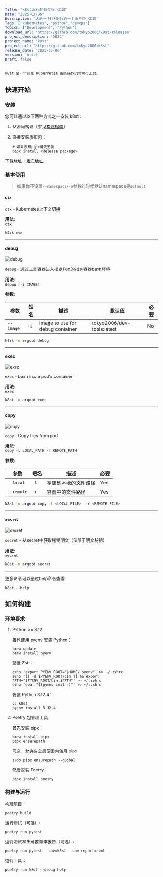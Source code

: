 ```yaml
---
Title: "k8st:k8s的命令行小工具"
Date: "2025-03-06"
Description: "这是一个针对k8s的一个命令行小工具"
Tags: ["kubernetes", "python","devops"]
Topics: ["Development", "Python"]
download_url: "https://github.com/tokyo2006/k8st/releases"
project_description: "DESC"
project_name: "k8st"
project_url: "https://github.com/tokyo2006/k8st"
release_date: "2025-03-06"
version: "0.0.9"
Draft: false
---
```


    k8st 是一个简化 Kubernetes 服务操作的命令行工具。
<!--more-->
## 快速开始

### 安装

您可以通过以下两种方式之一安装 k8st：

1. 从源码构建（参见[构建指南](#如何构建)）
2. 直接安装发布包：

   ```shell
   # 如果没有pipx请先安装
   pipx install <Release package>
   ```

下载地址：[发布地址](https://github.com/tokyo2006/k8st/releases)

### 基本使用

> 如果你不设置`--namespace/-n`参数的时候默认namespace是`default`

#### ctx

`ctx` - Kubernetes上下文切换

**用法**:  
`ctx`

```shell
k8st ctx
```

---

#### debug

![debug](https://res.cloudinary.com/xinta/image/upload/v1740646891/k8st/debug.gif)

`debug` - 通过工具容器进入指定Pod的指定容器bash环境

**用法**:  
`debug [-i IMAGE]`

**参数**:

| 参数 | 短名 | 描述                   | 默认值                     | 必要 |
|-----------|-------|-------------------------------|-----------------------------|----------|
| `--image`   | `-i`  | Image to use for debug container | tokyo2006/dev-tools:latest | No       |

```bash
k8st -n argocd debug
```

---

#### exec

![exec](https://res.cloudinary.com/xinta/image/upload/v1740647240/k8st/exec.gif)

`exec` - bash into a pod's container

**用法**:  
`exec`

```bash
k8st -n argocd exec
```

---

#### copy

![copy](https://res.cloudinary.com/xinta/image/upload/v1740648566/k8st/copy.gif)

`copy` - Copy files from pod

**用法**:  
`copy -l LOCAL_PATH -r REMOTE_PATH`

**参数**:

| 参数 | 短名 | 描述                     | 必要 |
|-----------|-------|---------------------------------|----------|
| `--local`   | `-l`  | 存储到本地的文件路径           | Yes      |
| `--remote`  | `-r`  | 容器中的文件路径        | Yes      |

```bash
k8st -n argocd copy -l <LOCAL FILE>  -r <REMOTE FILE>
```

---

#### secret

![secret](https://res.cloudinary.com/xinta/image/upload/v1740647908/k8st/secret.gif)

`secret` - 从secret中获取秘钥明文（仅限于明文秘钥）

**用法**:  
`secret`

```bash
k8st -n argocd secret
```

---

更多命令可以通过help命令查看:

```shell
k8st --help
```

## 如何构建

### 环境要求

1. Python >= 3.12

   推荐使用 pyenv 安装 Python：

   ```shell
   brew update
   brew install pyenv
   ```

   配置 Zsh：

   ```shell
   echo 'export PYENV_ROOT="$HOME/.pyenv"' >> ~/.zshrc
   echo '[[ -d $PYENV_ROOT/bin ]] && export PATH="$PYENV_ROOT/bin:$PATH"' >> ~/.zshrc
   echo 'eval "$(pyenv init -)"' >> ~/.zshrc
   ```

   安装 Python 3.12.4：

   ```shell
   cd k8st
   pyenv install 3.12.4
   ```

2. Poetry 包管理工具

   首先安装 pipx：

   ```shell
   brew install pipx
   pipx ensurepath
   ```

   可选：允许在全局范围内使用 pipx

   ```shell
   sudo pipx ensurepath --global
   ```

   然后安装 Poetry：

   ```shell
   pipx install poetry
   ```

### 构建与运行

构建项目：

```shell
poetry build
```

运行测试（可选）:

```shell
poetry run pytest
```

运行测试和生成覆盖率报告（可选）:

```shell
poetry run pytest --cov=k8st --cov-report=html
```

运行工具：

```shell
poetry run k8st --debug help
```
